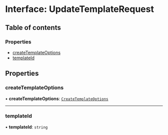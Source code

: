# Interface: UpdateTemplateRequest

## Table of contents

### Properties

- [createTemplateOptions](UpdateTemplateRequest.md#createtemplateoptions)
- [templateId](UpdateTemplateRequest.md#templateid)

## Properties

### <a id="createtemplateoptions" name="createtemplateoptions"></a> createTemplateOptions

• **createTemplateOptions**: [`CreateTemplateOptions`](CreateTemplateOptions.md)

___

### <a id="templateid" name="templateid"></a> templateId

• **templateId**: `string`

